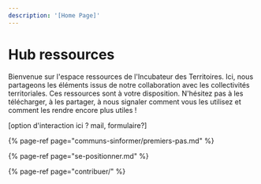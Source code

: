 ```yaml
---
description: '[Home Page]'
---
```


# Hub ressources

Bienvenue sur l'espace ressources de l'Incubateur des Territoires. Ici, nous partageons les éléments issus de notre collaboration avec les collectivités territoriales. Ces ressources sont à votre disposition. N'hésitez pas à les télécharger, à les partager, à nous signaler comment vous les utilisez et comment les rendre encore plus utiles !

\[option d'interaction ici ? mail, formulaire?\]

{% page-ref page="communs-sinformer/premiers-pas.md" %}

{% page-ref page="se-positionner.md" %}

{% page-ref page="contribuer/" %}





